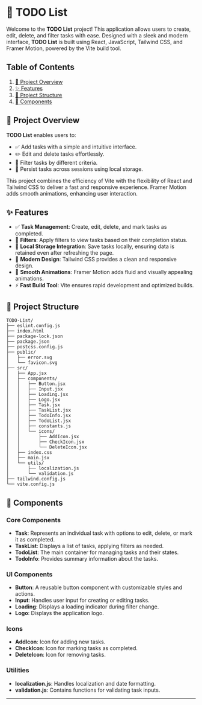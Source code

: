 # 📝 TODO List

Welcome to the **TODO List** project! This application allows users to create, edit, delete, and filter tasks with ease. Designed with a sleek and modern interface, **TODO List** is built using React, JavaScript, Tailwind CSS, and Framer Motion, powered by the Vite build tool.

## Table of Contents
1. [📖 Project Overview](#-project-overview)
2. [✨ Features](#-features)
3. [📂 Project Structure](#-project-structure)
4. [🧩 Components](#-components)

## 📖 Project Overview
**TODO List** enables users to:

- ✅ Add tasks with a simple and intuitive interface.
- ✏️ Edit and delete tasks effortlessly.
- 🔎 Filter tasks by different criteria.
- 💾 Persist tasks across sessions using local storage.

This project combines the efficiency of Vite with the flexibility of React and Tailwind CSS to deliver a fast and responsive experience. Framer Motion adds smooth animations, enhancing user interaction.

## ✨ Features
- ✅ **Task Management**: Create, edit, delete, and mark tasks as completed.
- 🔄 **Filters**: Apply filters to view tasks based on their completion status.
- 💾 **Local Storage Integration**: Save tasks locally, ensuring data is retained even after refreshing the page.
- 🌈 **Modern Design**: Tailwind CSS provides a clean and responsive design.
- 🎥 **Smooth Animations**: Framer Motion adds fluid and visually appealing animations.
- ⚡ **Fast Build Tool**: Vite ensures rapid development and optimized builds.

## 📂 Project Structure
```plaintext
TODO-List/
├── eslint.config.js
├── index.html
├── package-lock.json
├── package.json
├── postcss.config.js
├── public/
│   ├── error.svg
│   └── favicon.svg
├── src/
│   ├── App.jsx
│   ├── components/
│   │   ├── Button.jsx
│   │   ├── Input.jsx
│   │   ├── Loading.jsx
│   │   ├── Logo.jsx
│   │   ├── Task.jsx
│   │   ├── TaskList.jsx
│   │   ├── TodoInfo.jsx
│   │   ├── TodoList.jsx
│   │   ├── constants.js
│   │   └── icons/
│   │       ├── AddIcon.jsx
│   │       ├── CheckIcon.jsx
│   │       └── DeleteIcon.jsx
│   ├── index.css
│   ├── main.jsx
│   └── utils/
│       ├── localization.js
│       └── validation.js
├── tailwind.config.js
└── vite.config.js
```

## 🧩 Components

### Core Components
- **Task**: Represents an individual task with options to edit, delete, or mark it as completed.
- **TaskList**: Displays a list of tasks, applying filters as needed.
- **TodoList**: The main container for managing tasks and their states.
- **TodoInfo**: Provides summary information about the tasks.

### UI Components
- **Button**: A reusable button component with customizable styles and actions.
- **Input**: Handles user input for creating or editing tasks.
- **Loading**: Displays a loading indicator during filter change.
- **Logo**: Displays the application logo.

### Icons
- **AddIcon**: Icon for adding new tasks.
- **CheckIcon**: Icon for marking tasks as completed.
- **DeleteIcon**: Icon for removing tasks.

### Utilities
- **localization.js**: Handles localization and date formatting.
- **validation.js**: Contains functions for validating task inputs.

---

